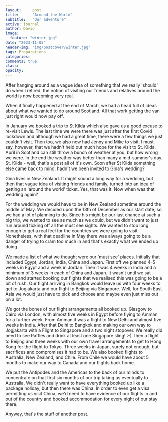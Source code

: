 ```yaml
---
layout:     post
title:      "Around the World"
subtitle:   "Our adventure"
active: journal
author: David
image:
  feature: "winter.jpg"
date: "2023-11-05" 
header-img: "img/postcover/winter.jpg"
tags: Preparations
categories:
comments: true
class:
opacity:
---
```


After hanging around as a vague idea of something that we really 'should' do when I retired, the notion of visiting our friends and relatives around the world is now becoming very real.

When it finally happened  at the end of March, we had a head full of ideas about what we wanted to do around Scotland. All that work getting the van just right would now pay off.

In January we booked a trip to St Kilda which also gave us a good excuse to re-visit Lewis. The last time we were there was just after the first Covid lockdown and although we had a great time, there were a few things we just couldn't visit. Then too, we also now had Jenny and Mike to visit. I must say, however, that we hadn't held out much hope for the visit to St. Kilda. April in Scotland can still throw a bunch of weather at you, but how wrong we were. In the end the weather was better than many a mid-summer's day. St. Kilda - well, that's a post all of it's own. Soon after St Kilda something else came back to mind: hadn't we been invited to Gina's wedding? 

Gina lives in New Zealand. It might sound a long way for a wedding, but then that vague idea of visiting friends and family, turned into an idea of getting an 'around the world' ticket. Yes, that was it. Now when was that wedding again?

For the wedding we would have to be in New Zealand sometime around the middle of May. We decided upon the 13th of December as our start date, so we had a lot of planning to do. Since his might be our last chance at such a big trip, we wanted to see as much as we could, but we didn't want to just run around ticking off all the must see sights. We wanted to stop long enough to get a real feel for the countries we were going to visit. Nonetheless, with that deadline in May there was always going to be a danger of trying to cram too much in and that's exactly what we ended up doing.


We made a list of what we thought were our 'must see' places. Initially that included Egypt, Jordan, India, China and Japan. First off we planned 4-5 weeks in Egypt and a week in Jordan. Then it was 4 weeks in India and a minimum of 3 weeks in each of China and Japan. It wasn't until we sat down and started booking our flights that we realised this was going to be a bit of rush. Our flight arriving in Bangkok would leave us with four weeks to get to Jogjakarta and our flight to Beijing via Singapore. Well, for South East Asia  we would just have to pick and choose and maybe even just miss out on a lot.

We got the bones of our flight arrangements all booked up. Glasgow to Cairo via London, with almost five weeks in Egypt before flying to Amman for a further week. From Amman it was a flight to New Delhi and almost five weeks in India. After that Delhi to Bangkok and making our own way to Jogjakarta with a Flight to Singapore and a two night stopover. We really did need to see Raffles and drink at least one Singapore sling! :-) Then a flight to Beijing and three weeks with our own travel arrangements to get to Hong Kong for the flight to Tokyo. Three weeks in Japan, surely not enough, but sacrifices and compromises it had to be. We also booked flights to Australia, New Zealand, and Chile. From Chile we would have about 5 months to make our way to Canada and our flights back home.

We put the Antipodes and the Americas to the back of our minds to concentrate on that first six months of our trip taking us eventually to Australia. We didn't really want to have everything booked up like a package holiday, but then there was China. In order to even get a visa permitting us visit China, we'd need to have evidence of our flights in and out of the country and booked accommodation for every night of our stay there. 

Anyway, that's the stuff of another post. 
